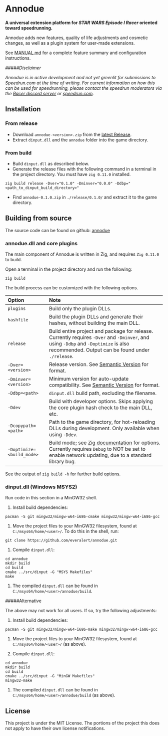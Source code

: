 # Annodue

**A universal extension platform for *STAR WARS Episode I Racer* oriented toward speedrunning.**

Annodue adds new features, quality of life adjustments and cosmetic changes, as well as a plugin system for user-made extensions.

See [MANUAL.md](MANUAL.md) for a complete feature summary and configuration instructions.


#####*Disclaimer*

*Annodue is in active development and not yet greenlit for submissions to Speedrun.com at the time of writing. For current information on how this can be used for speedrunning, please contact the speedrun moderators via the [Racer discord server](https://discord.com/servers/star-wars-episode-i-racer-441839750555369474) or [speedrun.com](https://www.speedrun.com/swe1r).*

## Installation

### From release

- Download `annodue-<version>.zip` from the [latest Release](https://github.com/everalert/annodue/releases/latest).
- Extract `dinput.dll` and the `annodue` folder into the game directory.

### From build

- Build `dinput.dll` as described below.
- Generate the release files with the following command in a terminal in the project directory. You must have `zig 0.11.0` installed.
```zig
zig build release -Dver="0.1.0" -Dminver="0.0.0" -Ddbp="<path_to_dinput_build_directory>"
```
- Find `annodue-0.1.0.zip` in `./release/0.1.0/` and extract it to the game directory.

## Building from source

The source code can be found on github: [annodue](https://github.com/everalert/annodue)

### annodue.dll and core plugins

The main component of Annodue is written in Zig, and requires `Zig 0.11.0` to build.

Open a terminal in the project directory and run the following:
```
zig build
```

The build process can be customized with the following options.

|Option|Note|
|:---|:---|
|`plugins`|Build only the plugin DLLs.
|`hashfile`|Build the plugin DLLs and generate their hashes, without building the main DLL.
|`release`     |Build entire project and package for release. Currently requires `-Dver` and `-Dminver`, and using `-Ddbp` and `-Doptimize` is also recommended. Output can be found under `./release`.
|`-Dver=<version>`|Release version. See [Semantic Version](https://semver.org/) for format.
|`-Dminver=<version>`|Minimum version for auto-update compatibility. See [Semantic Version](https://semver.org/) for format.
|`-Ddbp=<path>`|`dinput.dll` build path, excluding the filename.
|`-Ddev`|Build with developer options. Skips applying the core plugin hash check to the main DLL, etc.
|`-Dcopypath=<path>`|Path to the game directory, for hot-reloading DLLs during development. Only available when using `-Ddev`.
|`-Doptimize=<build_mode>`|Build mode; see [Zig documentation](https://ziglang.org/documentation/0.11.0/#Build-Mode) for options. Currently requires `Debug` to NOT be set to enable network updating, due to a standard library bug.

See the output of `zig build -h` for further build options.


### dinput.dll (Windows MSYS2)

Run code in this section in a MinGW32 shell.

1. Install build dependencies:
```
pacman -S git mingw32/mingw-w64-i686-cmake mingw32/mingw-w64-i686-gcc
```

1. Move the project files to your MinGW32 filesystem, found at `C:/msys64/home/<user>/`. To do this in the shell, run:
```
git clone https://github.com/everalert/annodue.git
```

1. Compile `dinput.dll`:
```
cd annodue
mkdir build
cd build
cmake ../src/dinput -G "MSYS Makefiles"
make
```

1. The compiled `dinput.dll` can be found in `C:/msys64/home/<user>/annodue/build`.

#####Alternative

The above may not work for all users. If so, try the following adjustments:

1. Install build dependencies:
```
pacman -S git mingw32/mingw-w64-i686-make mingw32/mingw-w64-i686-gcc
```

1. Move the project files to your MinGW32 filesystem, found at `C:/msys64/home/<user>/` (as above).

1. Compile `dinput.dll`:
```
cd annodue
mkdir build
cd build
cmake ../src/dinput -G "MinGW Makefiles"
mingw32-make
```

1. The compiled `dinput.dll` can be found in `C:/msys64/home/<user>/annodue/build` (as above).

<!---
### macOS / Linux

It is assumed you have git, cmake and a compatible compiler installed.

```
cd <appdir>
mkdir build
cd build
cmake ..
make
```
-->

## License

This project is under the MIT License. The portions of the project this does not apply to have their own license notifications.